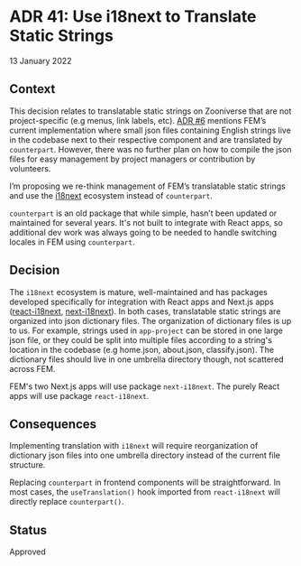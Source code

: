 # ADR 41: Use i18next to Translate Static Strings

13 January 2022

## Context

This decision relates to translatable static strings on Zooniverse that are not project-specific (e.g menus, link labels, etc). [ADR #6](adr-6.md) mentions FEM’s current implementation where small json files containing English strings live in the codebase next to their respective component and are translated by `counterpart`. However, there was no further plan on how to compile the json files for easy management by project managers or contribution by volunteers.

I’m proposing we re-think management of FEM’s translatable static strings and use the [i18next](https://www.i18next.com) ecosystem instead of `counterpart`.

`counterpart` is an old package that while simple, hasn’t been updated or maintained for several years. It's not built to integrate with React apps, so additional dev work was always going to be needed to handle switching locales in FEM using `counterpart`.

## Decision

The `i18next` ecosystem is mature, well-maintained and has packages developed specifically for integration with React apps and Next.js apps ([react-i18next](https://react.i18next.com/), [next-i18next](https://github.com/isaachinman/next-i18next)). In both cases, translatable static strings are organized into json dictionary files. The organization of dictionary files is up to us. For example, strings used in `app-project` can be stored in one large json file, or they could be split into multiple files according to a string's location in the codebase (e.g home.json, about.json, classify.json). The dictionary files should live in one umbrella directory though, not scattered across FEM.

FEM's two Next.js apps will use package `next-i18next`. The purely React apps will use package `react-i18next`.

## Consequences

Implementing translation with `i18next` will require reorganization of dictionary json files into one umbrella directory instead of the current file structure.

Replacing `counterpart` in frontend components will be straightforward. In most cases, the `useTranslation()` hook imported from `react-i18next` will directly replace `counterpart()`.

## Status

Approved
